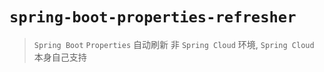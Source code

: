 # `spring-boot-properties-refresher`

> `Spring Boot` `Properties` 自动刷新
> 非 `Spring Cloud` 环境, `Spring Cloud` 本身自己支持